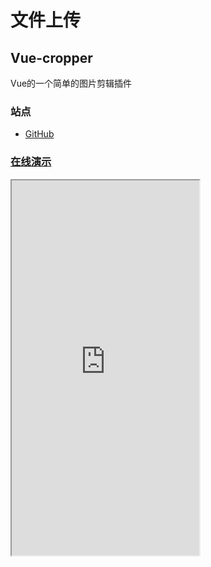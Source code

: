 <script setup>
import GithubShields from '@/components/GithubShields.vue'
</script>

# 文件上传

## Vue-cropper

<GithubShields username="xyxiao001" repository="vue-cropper" />

Vue的一个简单的图片剪辑插件

### 站点

- [GitHub](https://github.com/xyxiao001/vue-cropper)

### [在线演示](https://github.xyxiao.cn/vue-cropper/docs/vue2.html)

<iframe src="https://github.xyxiao.cn/vue-cropper/docs/vue2.html" style="height: 600px" />

## v-viewer

<GithubShields username="mirari" repository="v-viewer" />

用于图片浏览的Vue3组件，支持旋转、缩放、翻转等操作，基于viewer.js。

### 站点

- [GitHub](https://github.com/mirari/v-viewer/tree/v3)
- [官方文档](https://mirari.cc/posts/vue3-viewer)

### [在线演示](https://v-viewer.mirari.cc/)

<iframe src="https://v-viewer.mirari.cc/" style="height: 600px" />

## img-vuer

<GithubShields username="ssshooter" repository="img-vuer" :exclude="['release']"/>

一个移动端优先的 Vue3 图片预览插件

### 站点

- [GitHub](https://github.com/ssshooter/img-vuer)
- [官方文档](https://github.com/ssshooter/img-vuer/blob/master/README.cn.md)

### [在线演示](https://img-vuer.vercel.app/)

<iframe src="https://img-vuer.vercel.app/" style="height: 600px" />

## Vue3-carousel

<GithubShields username="ismail9k" repository="vue3-carousel" />

一个高度可定制的轻量级Vue 3轮播组件。

### 站点

- [GitHub](https://github.com/ismail9k/vue3-carousel)
- [演示地址](https://vue3-carousel.ismail9k.com/examples.html)

